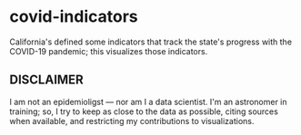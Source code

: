 # covid-indicators
California's defined some indicators that track the state's progress with the COVID-19 pandemic; this visualizes those indicators.

## DISCLAIMER
I am not an epidemioligst — nor am I a data scientist. I'm an astronomer in training; so, I try to keep as close to the data as possible, citing sources when available, and restricting my contributions to visualizations.
